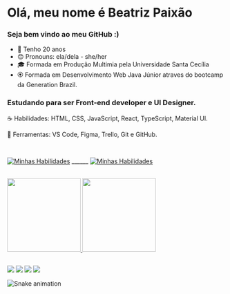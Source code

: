 <h1> Olá, meu nome é Beatriz Paixão
<h3> Seja bem vindo ao meu GitHub :)</h3>

  - 🚀 Tenho 20 anos
  - 😊 Pronouns: ela/dela - she/her
  - 🎓 Formada em Produção Multimia pela Universidade Santa Cecília
  - 🏵️ Formada em Desenvolvimento Web Java Júnior atraves do bootcamp da Generation Brazil.
  
  
 <h3> Estudando para ser Front-end developer e UI Designer.</h3>
  
  ☕ Habilidades: HTML, CSS, JavaScript, React, TypeScript, Material UI.

  💼 Ferramentas: VS Code, Figma, Trello, Git e GitHub.

 
  <br>
  
  [![Minhas Habilidades](https://skillicons.dev/icons?i=html,css,js,ts,react,styledcomponents,figma,github,vscode,nodejs)](https://skillicons.dev) ______
  [![Minhas Habilidades](https://skillicons.dev/icons?i=bootstrap,sass,mysql,spring)](https://skillicons.dev)
  
  <br>
  
  <div>
  <a href="https://github.com/biiah-paixao">
  <img height="170em" src="https://github-readme-stats.vercel.app/api?username=biiah-paixao&show_icons=true&theme=dracula&include_all_commits=true&count_private=true"/>
  <img height="170em" src="https://github-readme-stats.vercel.app/api/top-langs/?username=biiah-paixao&layout=compact&langs_count=7&theme=dracula"/>
</div>
    

    
##
    
<div> 
  <a href="https://www.instagram.com/biiah_paixao" target="_blank"><img src="https://img.shields.io/badge/-Instagram-%23E4405F?style=for-the-badge&logo=instagram&logoColor=white" target="_blank"></a>
 <a href="https://discord.gg/pDbY76q8Qf" target="_blank"><img src="https://img.shields.io/badge/Discord-7289DA?style=for-the-badge&logo=discord&logoColor=white" target="_blank"></a> 
  <a href = "mailto:biaperon2001@gmail.com"><img src="https://img.shields.io/badge/-Gmail-%23333?style=for-the-badge&logo=gmail&logoColor=white" target="_blank"></a>
  <a href="https://www.linkedin.com/in/beatriz-paixao/" target="_blank"><img src="https://img.shields.io/badge/-LinkedIn-%230077B5?style=for-the-badge&logo=linkedin&logoColor=white" target="_blank"></a> 
 
  ![Snake animation](https://github.com/biiah-paixao/biiah-paixao/blob/output/github-contribution-grid-snake.svg)
 
</div>    
